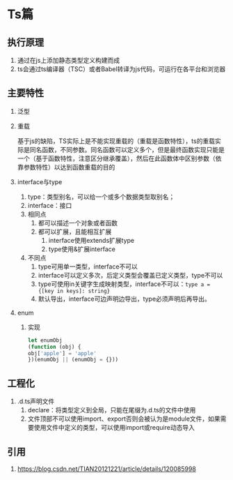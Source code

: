 # Ts篇
## 执行原理
1. 通过在js上添加静态类型定义构建而成
2. ts会通过ts编译器（TSC）或者Babel转译为js代码，可运行在各平台和浏览器

## 主要特性
1. 泛型
2. 重载
    
    基于js的缺陷，TS实际上是不能实现重载的（重载是函数特性），ts的重载实际是同名函数，不同参数。同名函数可以定义多个，但是最终函数实现只能是一个（基于函数特性，注意区分继承覆盖），然后在此函数体中区别参数（依靠参数特性）以达到函数重载的目的
3. interface与type
    1. type：类型别名，可以给一个或多个数据类型取别名；
    2. interface：接口
    3. 相同点
        1. 都可以描述一个对象或者函数
        2. 都可以扩展，且能相互扩展
            1. interface使用extends扩展type
            2. type使用&扩展interface
    4. 不同点
        1. type可用单一类型，interface不可以
        2. interface可以定义多次，后定义类型会覆盖已定义类型，type不可以
        3. type可使用in关键字生成映射类型，interface不可以：`type a = {[key in keys]: string}`
        4. 默认导出，interface可边声明边导出，type必须声明后再导出。
4. enum
    1. 实现
        ```js
        let enumObj
        (function (obj) {
        obj['apple'] = 'apple'
        })(enumObj || (enumObj = {}))
        ```

## 工程化
1. .d.ts声明文件
    1. declare：将类型定义到全局，只能在尾缀为.d.ts的文件中使用
    2. 文件顶部不可以使用import、export否则会被认为是module文件，如果需要使用文件中定义的类型，可以使用import或require动态导入

## 引用
1. https://blog.csdn.net/TIAN20121221/article/details/120085998
